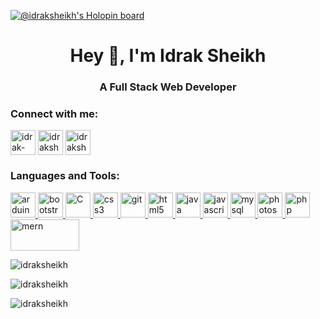 
[![@idraksheikh's Holopin board](https://holopin.me/idraksheikh)](https://www.holopin.io/@idraksheikh)
<h1 align="center">Hey 👋, I'm Idrak Sheikh</h1>
<h3 align="center">A Full Stack Web Developer</h3>

<!-- <p align="left"> <img src="https://komarev.com/ghpvc/?username=idraksheikh&label=Profile%20views&color=0e75b6&style=flat" alt="idraksheikh" /> </p> -->

 




<h3 align="left">Connect with me:</h3>
<p align="left">
<a href="https://linkedin.com/in/idrak-sheikh-5289991b2" target="blank"><img align="center" src="https://encrypted-tbn0.gstatic.com/images?q=tbn:ANd9GcT2RYeN56EvozwyyxYGDw4dTu-pbUZyNxnF93zSLUcOlQ&s" alt="idrak-sheikh-5289991b2" height="40" width="40" /></a>
<a href="https://www.hackerrank.com/idraksheikh333" target="blank"><img align="center" src="https://encrypted-tbn0.gstatic.com/images?q=tbn:ANd9GcScZMvqDl7_zzEPw8IrH3C78Z7eyDWQuWxJbPTQRa7HRkIlWTAbZcRHBgwLZc3-_6e0XF8&usqp=CAU" alt="idraksheikh333" height="40" width="40" /></a>
  <a href="https://leetcode.com/idraksheikh333/" target="blank"><img align="center" src="https://encrypted-tbn0.gstatic.com/images?q=tbn:ANd9GcQmkFZj9cad9A2TCUszdGWFIoLsQXeSjxcbqSwzOgjOLQ&s" alt="idraksheikh333" height="40" width="40" /></a>

</p>

<h3 align="left">Languages and Tools:</h3>

<p align="left"> <a href="https://www.arduino.cc/" target="_blank"> <img src="https://user-images.githubusercontent.com/60965415/209458333-df898d56-bfd6-4f28-b161-77c2d03578d5.png" alt="arduino" width="40" height="40"/>   </a>  <a href="https://getbootstrap.com" target="_blank"> <img src="https://user-images.githubusercontent.com/60965415/209458371-f86619fc-0853-48b8-b867-8abc52b0d5b7.png" alt="bootstrap" width="40" height="40"/>  </a>  <a href="https://www.cprogramming.com/" target="_blank"> <img src="https://user-images.githubusercontent.com/60965415/209458400-3e2ceb8d-8619-471d-ad9b-81413d2dac2d.png" alt="C" width="40" height="40"/>  </a>  <a href="https://www.w3schools.com/css/" target="_blank"> <img src="https://user-images.githubusercontent.com/60965415/209458426-7a325408-569a-491d-acd8-367fbb82b3d2.png" alt="css3" width="40" height="40"/> </a>   <a href="https://git-scm.com/" target="_blank"> <img src="https://user-images.githubusercontent.com/60965415/209458445-3e706a5a-0c56-467b-a74b-a13711f5c3d1.png" alt="git" width="40" height="40"/> </a>  <a href="https://www.w3.org/html/" target="_blank"> <img src="https://user-images.githubusercontent.com/60965415/209458475-4be755eb-152b-45b6-a74c-6032283ec003.png" alt="html5" width="40" height="40"/> </a>  <a href="https://www.java.com" target="_blank"> <img src="https://user-images.githubusercontent.com/60965415/209458489-5011e645-e9d7-4e97-99ee-83ae2229ecd5.png" alt="java" width="40" height="40"/> </a>  <a href="https://developer.mozilla.org/en-US/docs/Web/JavaScript" target="_blank"> <img src="https://user-images.githubusercontent.com/60965415/209458503-fc53bc40-bc6a-470c-a4b9-01d706d80203.png" alt="javascript" width="40" height="40">    </a>  <a href="https://www.mysql.com/" target="_blank"> <img src="https://user-images.githubusercontent.com/60965415/209458512-e1b28310-0a1d-4a9f-a537-a0d4fe0ad4cf.png" alt="mysql" width="40" height="40"/> </a>   <a href="https://www.photoshop.com/en" target="_blank"> <img src="https://user-images.githubusercontent.com/60965415/209458530-c86a36e0-0b0d-4b95-a593-fbafda08c301.png" alt="photoshop" width="40" height="40"/> </a>  <a href="https://www.php.net" target="_blank"> <img src="https://user-images.githubusercontent.com/60965415/209458555-c34e345f-5d54-482f-bbc0-3431083f4938.png" alt="php" width="40" height="40"/> </a> <a href="http://mern.js.org/" target="_blank"> <img src="https://user-images.githubusercontent.com/60965415/209458744-52f29f27-5402-4ad3-9f24-ae4f5800c199.png" alt="mern" width="110" height="50"/> </a> </p>


<p><img align="left" src="https://github-readme-stats.vercel.app/api/top-langs?username=idraksheikh&show_icons=true&locale=en&layout=compact" alt="idraksheikh" /></p>

<br />

<p><img align="center" src="https://github-readme-stats.vercel.app/api?username=idraksheikh&show_icons=true&locale=en" alt="idraksheikh" /></p>

<p><img align="center" src="https://github-readme-streak-stats.herokuapp.com/?user=idraksheikh&" alt="idraksheikh" /></p>

